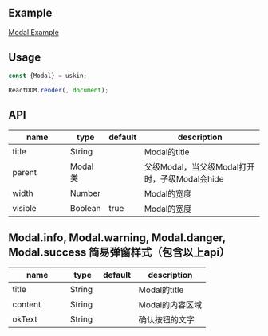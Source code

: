 ## Example
<a href="./menu.html" target="_blank">Modal Example</a>

## Usage
```js
const {Modal} = uskin;

ReactDOM.render(, document);
```

## API
<table>
  <thead>
    <tr>
      <th style="width: 100px;">name</th>
      <th style="width: 50px;">type</th>
      <th style="width: 50px;">default</th>
      <th>description</th>
    </tr>
  </thead>
  <tbody>
    <tr>
      <td>title</td>
      <td>String</td>
      <td></td>
      <td>Modal的title</td>
    </tr>
    <tr>
      <td>parent</td>
      <td>Modal类</td>
      <td></td>
      <td>父级Modal，当父级Modal打开时，子级Modal会hide</td>
    </tr>
    <tr>
      <td>width</td>
      <td>Number</td>
      <td></td>
      <td>Modal的宽度</td>
    </tr>
    <tr>
      <td>visible</td>
      <td>Boolean</td>
      <td>true</td>
      <td>Modal的宽度</td>
    </tr>
  </tbody>
</table>

## Modal.info, Modal.warning, Modal.danger, Modal.success 简易弹窗样式（包含以上api）
<table>
  <thead>
    <tr>
      <th style="width: 100px;">name</th>
      <th style="width: 50px;">type</th>
      <th style="width: 50px;">default</th>
      <th>description</th>
    </tr>
  </thead>
  <tbody>
    <tr>
      <td>title</td>
      <td>String</td>
      <td></td>
      <td>Modal的title</td>
    </tr>
    <tr>
      <td>content</td>
      <td>String</td>
      <td></td>
      <td>Modal的内容区域</td>
    </tr>
    <tr>
      <td>okText</td>
      <td>String</td>
      <td></td>
      <td>确认按钮的文字</td>
    </tr>
  </tbody>
</table>

